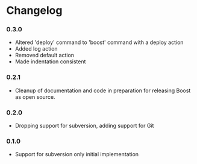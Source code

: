 Changelog
=========

### 0.3.0

* Altered 'deploy' command to 'boost' command with a deploy action
* Added log action
* Removed default action
* Made indentation consistent

### 0.2.1

* Cleanup of documentation and code in preparation for releasing Boost as open
  source.

### 0.2.0

* Dropping support for subversion, adding support for Git

### 0.1.0

* Support for subversion only initial implementation

